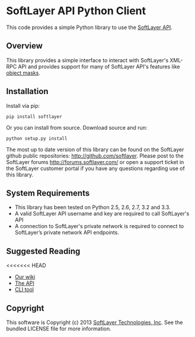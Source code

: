 SoftLayer API Python Client
===========================
This code provides a simple Python library to use the [SoftLayer API](http://sldn.softlayer.com/reference/softlayerapi).

Overview
--------

This library provides a simple interface to interact with SoftLayer's XML-RPC API and provides support for many of SoftLayer API's features like [object masks](http://sldn.softlayer.com/article/Using-Object-Masks-SoftLayerrAPI).

Installation
------------
Install via pip:
```
pip install softlayer
```

Or you can install from source. Download source and run:

```
python setup.py install
```


The most up to date version of this library can be found on the SoftLayer github public repositories: http://github.com/softlayer. Please post to the SoftLayer forums http://forums.softlayer.com/ or open a support ticket in the SoftLayer customer portal if you have any questions regarding use of this library.

System Requirements
-------------------

* This library has been tested on Python 2.5, 2.6, 2.7, 3.2 and 3.3.
* A valid SoftLayer API username and key are required to call SoftLayer's API
* A connection to SoftLayer's private network is required to connect to SoftLayer’s private network API endpoints.

Suggested Reading
-----------------

<<<<<<< HEAD
* [Our wiki](https://github.com/softlayer/softlayer-api-python-client/wiki)
* [The API](https://github.com/softlayer/softlayer-api-python-client/wiki/API-Usage)
* [CLI tool](https://github.com/softlayer/softlayer-api-python-client/wiki/Cli)


Copyright
---------
This software is Copyright (c) 2013 [SoftLayer Technologies, Inc](http://www.softlayer.com/). See the bundled LICENSE file for more information.
